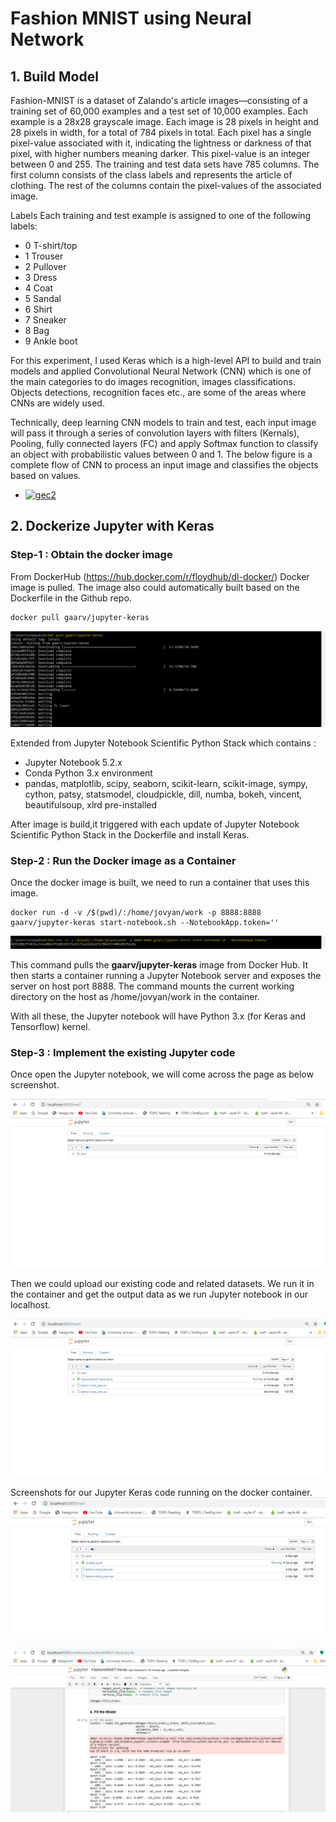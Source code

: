 # Fashion MNIST using Neural Network
## 1. Build Model 
Fashion-MNIST is a dataset of Zalando's article images—consisting of a training set of 60,000 examples and a test set of 10,000 examples. Each example is a 28x28 grayscale image. Each image is 28 pixels in height and 28 pixels in width, for a total of 784 pixels in total. Each pixel has a single pixel-value associated with it, indicating the lightness or darkness of that pixel,
with higher numbers meaning darker. This pixel-value is an integer between 0 and 255. The training and test data sets have 785 columns. The first column consists of the class labels and represents the article of clothing. The rest of the columns contain the pixel-values of the associated image. 

Labels
Each training and test example is assigned to one of the following labels:
- 0 T-shirt/top
- 1 Trouser
- 2 Pullover
- 3 Dress
- 4 Coat
- 5 Sandal
- 6 Shirt
- 7 Sneaker
- 8 Bag
- 9 Ankle boot
 
For this experiment, I used Keras which is a high-level API to build and train models and applied Convolutional Neural Network (CNN) which is one of the main categories to do images recognition, images classifications. Objects detections, recognition faces etc., are some of the areas where CNNs are widely used.

Technically, deep learning CNN models to train and test, each input image will pass it through a series of convolution layers with filters (Kernals), Pooling, fully connected layers (FC) and apply Softmax function to classify an object with probabilistic values between 0 and 1. The below figure is a complete flow of CNN to process an input image and classifies the objects based on values.

* <a href="https://ibb.co/kV1j9p"><img src="https://preview.ibb.co/nRkBpp/gec2.jpg" alt="gec2" border="0"></a>

## 2. Dockerize Jupyter with Keras

### Step-1 : Obtain the docker image
From DockerHub (https://hub.docker.com/r/floydhub/dl-docker/) Docker image is pulled. The image also could automatically built based on the Dockerfile in the Github repo.

```
docker pull gaarv/jupyter-keras
```
![Image of Yaktocat](capture1.png)


Extended from Jupyter Notebook Scientific Python Stack which contains :

  - Jupyter Notebook 5.2.x
  - Conda Python 3.x environment
  - pandas, matplotlib, scipy, seaborn, scikit-learn, scikit-image, sympy, cython, patsy, statsmodel, cloudpickle, dill, numba, bokeh,       vincent, beautifulsoup, xlrd pre-installed

After image is build,it triggered with each update of Jupyter Notebook Scientific Python Stack in the Dockerfile and install Keras.

### Step-2 : Run the Docker image as a Container
Once the docker image is built, we need to run a container that uses this image.

```
docker run -d -v /$(pwd)/:/home/jovyan/work -p 8888:8888 gaarv/jupyter-keras start-notebook.sh --NotebookApp.token=''
```
![Image of Yaktocat](capture2.png)

This command pulls the **gaarv/jupyter-keras** image from Docker Hub. It then starts a container running a Jupyter Notebook server and exposes the server on host port 8888. The command mounts the current working directory on the host as /home/jovyan/work in the container. 

With all these, the Jupyter notebook will have Python 3.x (for Keras and Tensorflow) kernel.


### Step-3 : Implement the existing Jupyter code 
Once open the Jupyter notebook, we will come across the page as below screenshot.

![Image of Yaktocat](capture3.png)

Then we could upload our existing code and related datasets. We run it in the container and get the output data as we run Jupyter notebook in our localhost.

![Image of Yaktocat](capture4.png)


Screenshots for our Jupyter Keras code running on the docker container.
![Image of Yaktocat](capture5.png)

![Image of Yaktocat](capture6.png)
